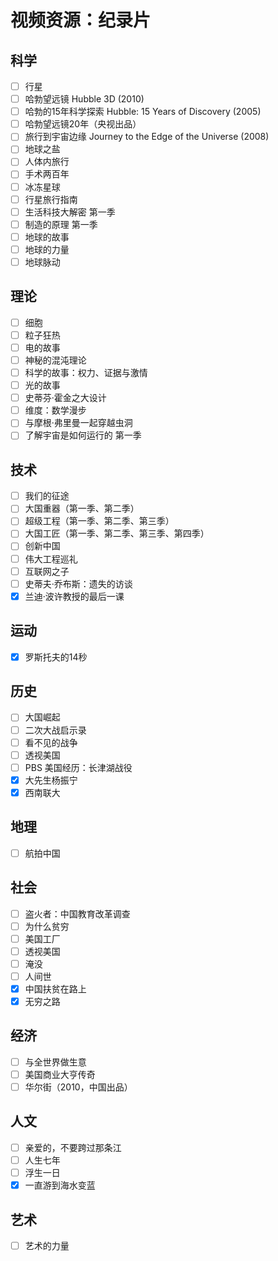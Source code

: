 # 视频资源：纪录片

## 科学

- [ ] 行星
- [ ] 哈勃望远镜 Hubble 3D (2010)
- [ ] 哈勃的15年科学探索 Hubble: 15 Years of Discovery (2005)
- [ ] 哈勃望远镜20年（央视出品）
- [ ] 旅行到宇宙边缘 Journey to the Edge of the Universe (2008)
- [ ] 地球之盐
- [ ] 人体内旅行
- [ ] 手术两百年
- [ ] 冰冻星球
- [ ] 行星旅行指南
- [ ] 生活科技大解密 第一季
- [ ] 制造的原理 第一季
- [ ] 地球的故事
- [ ] 地球的力量
- [ ] 地球脉动

## 理论

- [ ] 细胞
- [ ] 粒子狂热
- [ ] 电的故事
- [ ] 神秘的混沌理论
- [ ] 科学的故事：权力、证据与激情
- [ ] 光的故事
- [ ] 史蒂芬·霍金之大设计
- [ ] 维度：数学漫步
- [ ] 与摩根·弗里曼一起穿越虫洞
- [ ] 了解宇宙是如何运行的 第一季

## 技术

- [ ] 我们的征途
- [ ] 大国重器（第一季、第二季）
- [ ] 超级工程（第一季、第二季、第三季）
- [ ] 大国工匠（第一季、第二季、第三季、第四季）
- [ ] 创新中国
- [ ] 伟大工程巡礼
- [ ] 互联网之子
- [ ] 史蒂夫·乔布斯：遗失的访谈
- [x] 兰迪·波许教授的最后一课

## 运动

- [x] 罗斯托夫的14秒

## 历史

- [ ] 大国崛起
- [ ] 二次大战启示录
- [ ] 看不见的战争
- [ ] 透视美国
- [ ] PBS 美国经历：长津湖战役
- [x] 大先生杨振宁
- [x] 西南联大

## 地理

- [ ] 航拍中国

## 社会

- [ ] 盗火者：中国教育改革调查
- [ ] 为什么贫穷
- [ ] 美国工厂
- [ ] 透视美国
- [ ] 淹没
- [ ] 人间世
- [x] 中国扶贫在路上
- [x] 无穷之路

## 经济

- [ ] 与全世界做生意
- [ ] 美国商业大亨传奇
- [ ] 华尔街（2010，中国出品）

## 人文

- [ ] 亲爱的，不要跨过那条江
- [ ] 人生七年
- [ ] 浮生一日
- [x] 一直游到海水变蓝

## 艺术

- [ ] 艺术的力量

